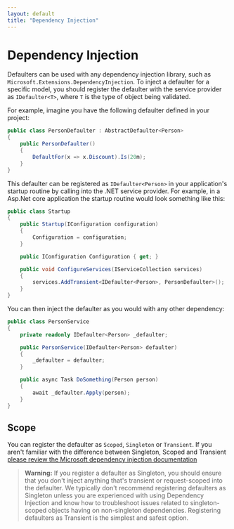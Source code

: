 ```yaml
---
layout: default
title: "Dependency Injection"
---
```


# Dependency Injection

Defaulters can be used with any dependency injection library, such as `Microsoft.Extensions.DependencyInjection`. To inject a defaulter for a specific model, you should register the defaulter with the service provider as `IDefaulter<T>`, where `T` is the type of object being validated.

For example, imagine you have the following defaulter defined in your project:

```csharp
public class PersonDefaulter : AbstractDefaulter<Person>
{
    public PersonDefaulter()
    {
        DefaultFor(x => x.Discount).Is(20m);
    }
}
```

This defaulter can be registered as `IDefaulter<Person>` in your application's startup routine by calling into the .NET service provider. For example, in a Asp.Net core application the startup routine would look something like this:

```csharp
public class Startup
{
    public Startup(IConfiguration configuration)
    {
        Configuration = configuration;
    }

    public IConfiguration Configuration { get; }

    public void ConfigureServices(IServiceCollection services)
    {
        services.AddTransient<IDefaulter<Person>, PersonDefaulter>();
    }
}
```

You can then inject the defaulter as you would with any other dependency:

```c#
public class PersonService
{
    private readonly IDefaulter<Person> _defaulter;

    public PersonService(IDefaulter<Person> defaulter)
    {
        _defaulter = defaulter;
    }

    public async Task DoSomething(Person person)
    {
        await _defaulter.Apply(person);
    }
}
```

## Scope

You can register the defaulter as `Scoped`, `Singleton` or `Transient`. If you aren't familiar with the difference between Singleton, Scoped and Transient [please review the Microsoft dependency injection documentation](https://docs.microsoft.com/en-us/dotnet/core/extensions/dependency-injection#service-lifetimes)


> **Warning:**
> If you register a defaulter as Singleton, you should ensure that you don't inject anything that's transient or request-scoped into the defaulter. We typically don't recommend registering defaulters as Singleton unless you are experienced with using Dependency Injection and know how to troubleshoot issues related to singleton-scoped objects having on non-singleton dependencies. Registering defaulters as Transient is the simplest and safest option.
